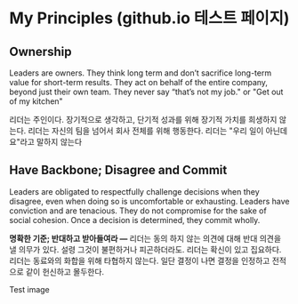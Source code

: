 # My Principles (github.io 테스트 페이지)

## **Ownership**

Leaders are owners. They think long term and don’t sacrifice long-term value for short-term results. They act on behalf of the entire company, beyond just their own team. They never say “that’s not my job." or "Get out of my kitchen"

리더는 주인이다. 장기적으로 생각하고, 단기적 성과를 위해 장기적 가치를 희생하지 않는다. 리더는 자신의 팀을 넘어서 회사 전체를 위해 행동한다. 리더는 "우리 일이 아닌데요"라고 말하지 않는다

## **Have Backbone; Disagree and Commit**

Leaders are obligated to respectfully challenge decisions when they disagree, even when doing so is uncomfortable or exhausting. Leaders have conviction and are tenacious. They do not compromise for the sake of social cohesion. Once a decision is determined, they commit wholly.

**명확한 기준; 반대하고 받아들여라 —** 리더는 동의 하지 않는 의견에 대해 반대 의견을 낼 의무가 있다. 설령 그것이 불편하거나 피곤하더라도. 리더는 확신이 있고 집요하다. 리더는 동료와의 화합을 위해 타협하지 않는다. 일단 결정이 나면 결정을 인정하고 전적으로 같이 헌신하고 몰두한다.

Test image



